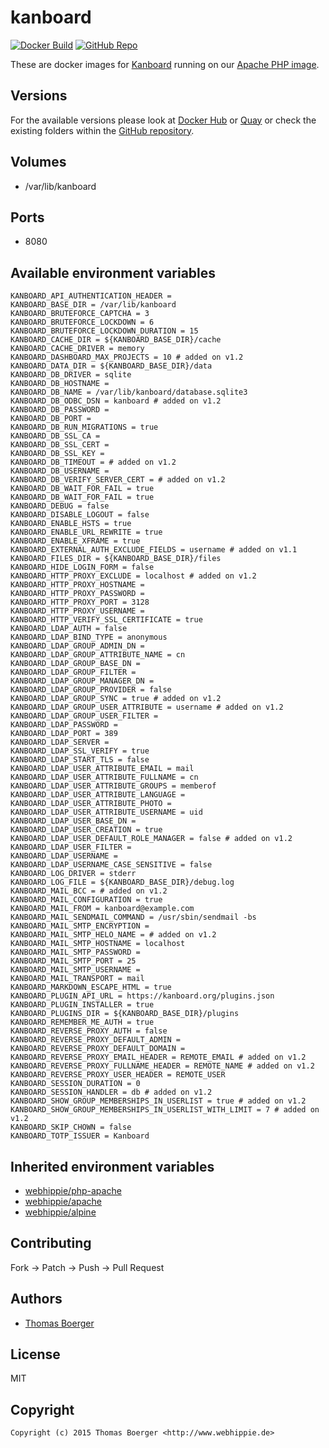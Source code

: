 # kanboard

[![Docker Build](https://github.com/dockhippie/kanboard/actions/workflows/docker.yml/badge.svg)](https://github.com/dockhippie/kanboard/actions/workflows/docker.yml) [![GitHub Repo](https://img.shields.io/badge/github-repo-yellowgreen)](https://github.com/dockhippie/kanboard)

These are docker images for [Kanboard][upstream] running on our
[Apache PHP image][parent].

## Versions

For the available versions please look at [Docker Hub][dockerhub] or
[Quay][quayio] or check the existing folders within the
[GitHub repository][github].

## Volumes

*  /var/lib/kanboard

## Ports

*  8080

## Available environment variables

```console
KANBOARD_API_AUTHENTICATION_HEADER =
KANBOARD_BASE_DIR = /var/lib/kanboard
KANBOARD_BRUTEFORCE_CAPTCHA = 3
KANBOARD_BRUTEFORCE_LOCKDOWN = 6
KANBOARD_BRUTEFORCE_LOCKDOWN_DURATION = 15
KANBOARD_CACHE_DIR = ${KANBOARD_BASE_DIR}/cache
KANBOARD_CACHE_DRIVER = memory
KANBOARD_DASHBOARD_MAX_PROJECTS = 10 # added on v1.2
KANBOARD_DATA_DIR = ${KANBOARD_BASE_DIR}/data
KANBOARD_DB_DRIVER = sqlite
KANBOARD_DB_HOSTNAME =
KANBOARD_DB_NAME = /var/lib/kanboard/database.sqlite3
KANBOARD_DB_ODBC_DSN = kanboard # added on v1.2
KANBOARD_DB_PASSWORD =
KANBOARD_DB_PORT =
KANBOARD_DB_RUN_MIGRATIONS = true
KANBOARD_DB_SSL_CA =
KANBOARD_DB_SSL_CERT =
KANBOARD_DB_SSL_KEY =
KANBOARD_DB_TIMEOUT = # added on v1.2
KANBOARD_DB_USERNAME =
KANBOARD_DB_VERIFY_SERVER_CERT = # added on v1.2
KANBOARD_DB_WAIT_FOR_FAIL = true
KANBOARD_DB_WAIT_FOR_FAIL = true
KANBOARD_DEBUG = false
KANBOARD_DISABLE_LOGOUT = false
KANBOARD_ENABLE_HSTS = true
KANBOARD_ENABLE_URL_REWRITE = true
KANBOARD_ENABLE_XFRAME = true
KANBOARD_EXTERNAL_AUTH_EXCLUDE_FIELDS = username # added on v1.1
KANBOARD_FILES_DIR = ${KANBOARD_BASE_DIR}/files
KANBOARD_HIDE_LOGIN_FORM = false
KANBOARD_HTTP_PROXY_EXCLUDE = localhost # added on v1.2
KANBOARD_HTTP_PROXY_HOSTNAME =
KANBOARD_HTTP_PROXY_PASSWORD =
KANBOARD_HTTP_PROXY_PORT = 3128
KANBOARD_HTTP_PROXY_USERNAME =
KANBOARD_HTTP_VERIFY_SSL_CERTIFICATE = true
KANBOARD_LDAP_AUTH = false
KANBOARD_LDAP_BIND_TYPE = anonymous
KANBOARD_LDAP_GROUP_ADMIN_DN =
KANBOARD_LDAP_GROUP_ATTRIBUTE_NAME = cn
KANBOARD_LDAP_GROUP_BASE_DN =
KANBOARD_LDAP_GROUP_FILTER =
KANBOARD_LDAP_GROUP_MANAGER_DN =
KANBOARD_LDAP_GROUP_PROVIDER = false
KANBOARD_LDAP_GROUP_SYNC = true # added on v1.2
KANBOARD_LDAP_GROUP_USER_ATTRIBUTE = username # added on v1.2
KANBOARD_LDAP_GROUP_USER_FILTER =
KANBOARD_LDAP_PASSWORD =
KANBOARD_LDAP_PORT = 389
KANBOARD_LDAP_SERVER =
KANBOARD_LDAP_SSL_VERIFY = true
KANBOARD_LDAP_START_TLS = false
KANBOARD_LDAP_USER_ATTRIBUTE_EMAIL = mail
KANBOARD_LDAP_USER_ATTRIBUTE_FULLNAME = cn
KANBOARD_LDAP_USER_ATTRIBUTE_GROUPS = memberof
KANBOARD_LDAP_USER_ATTRIBUTE_LANGUAGE =
KANBOARD_LDAP_USER_ATTRIBUTE_PHOTO =
KANBOARD_LDAP_USER_ATTRIBUTE_USERNAME = uid
KANBOARD_LDAP_USER_BASE_DN =
KANBOARD_LDAP_USER_CREATION = true
KANBOARD_LDAP_USER_DEFAULT_ROLE_MANAGER = false # added on v1.2
KANBOARD_LDAP_USER_FILTER =
KANBOARD_LDAP_USERNAME =
KANBOARD_LDAP_USERNAME_CASE_SENSITIVE = false
KANBOARD_LOG_DRIVER = stderr
KANBOARD_LOG_FILE = ${KANBOARD_BASE_DIR}/debug.log
KANBOARD_MAIL_BCC = # added on v1.2
KANBOARD_MAIL_CONFIGURATION = true
KANBOARD_MAIL_FROM = kanboard@example.com
KANBOARD_MAIL_SENDMAIL_COMMAND = /usr/sbin/sendmail -bs
KANBOARD_MAIL_SMTP_ENCRYPTION =
KANBOARD_MAIL_SMTP_HELO_NAME = # added on v1.2
KANBOARD_MAIL_SMTP_HOSTNAME = localhost
KANBOARD_MAIL_SMTP_PASSWORD =
KANBOARD_MAIL_SMTP_PORT = 25
KANBOARD_MAIL_SMTP_USERNAME =
KANBOARD_MAIL_TRANSPORT = mail
KANBOARD_MARKDOWN_ESCAPE_HTML = true
KANBOARD_PLUGIN_API_URL = https://kanboard.org/plugins.json
KANBOARD_PLUGIN_INSTALLER = true
KANBOARD_PLUGINS_DIR = ${KANBOARD_BASE_DIR}/plugins
KANBOARD_REMEMBER_ME_AUTH = true
KANBOARD_REVERSE_PROXY_AUTH = false
KANBOARD_REVERSE_PROXY_DEFAULT_ADMIN =
KANBOARD_REVERSE_PROXY_DEFAULT_DOMAIN =
KANBOARD_REVERSE_PROXY_EMAIL_HEADER = REMOTE_EMAIL # added on v1.2
KANBOARD_REVERSE_PROXY_FULLNAME_HEADER = REMOTE_NAME # added on v1.2
KANBOARD_REVERSE_PROXY_USER_HEADER = REMOTE_USER
KANBOARD_SESSION_DURATION = 0
KANBOARD_SESSION_HANDLER = db # added on v1.2
KANBOARD_SHOW_GROUP_MEMBERSHIPS_IN_USERLIST = true # added on v1.2
KANBOARD_SHOW_GROUP_MEMBERSHIPS_IN_USERLIST_WITH_LIMIT = 7 # added on v1.2
KANBOARD_SKIP_CHOWN = false
KANBOARD_TOTP_ISSUER = Kanboard
```

## Inherited environment variables

*  [webhippie/php-apache](https://github.com/dockhippie/php-apache#available-environment-variables)
*  [webhippie/apache](https://github.com/dockhippie/apache#available-environment-variables)
*  [webhippie/alpine](https://github.com/dockhippie/alpine#available-environment-variables)

## Contributing

Fork -> Patch -> Push -> Pull Request

## Authors

*  [Thomas Boerger](https://github.com/tboerger)

## License

MIT

## Copyright

```console
Copyright (c) 2015 Thomas Boerger <http://www.webhippie.de>
```

[upstream]: https://github.com/kanboard/kanboard
[parent]: https://github.com/dockhippie/php-apache
[dockerhub]: https://hub.docker.com/r/webhippie/kanboard/tags
[quayio]: https://quay.io/repository/webhippie/kanboard?tab=tags
[github]: https://github.com/dockhippie/kanboard
